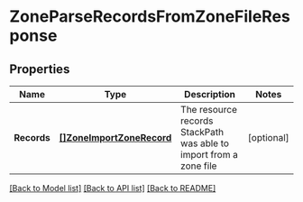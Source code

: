 # ZoneParseRecordsFromZoneFileResponse

## Properties

Name | Type | Description | Notes
------------ | ------------- | ------------- | -------------
**Records** | [**[]ZoneImportZoneRecord**](zoneImportZoneRecord.md) | The resource records StackPath was able to import from a zone file | [optional] 

[[Back to Model list]](../README.md#documentation-for-models) [[Back to API list]](../README.md#documentation-for-api-endpoints) [[Back to README]](../README.md)



